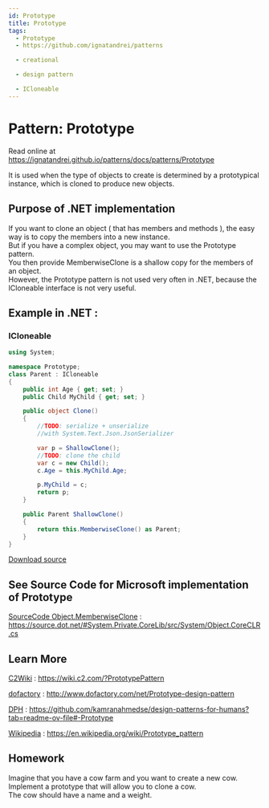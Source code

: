 ```yaml
---
id: Prototype
title: Prototype
tags:
  - Prototype
  - https://github.com/ignatandrei/patterns

  - creational

  - design pattern

  - ICloneable
---
```


# Pattern:  Prototype

Read online at https://ignatandrei.github.io/patterns/docs/patterns/Prototype

<!-- id : 5 -->
It is used when the type of objects to create is determined by a prototypical instance, which is cloned to produce new objects.    <br />

## Purpose of .NET implementation

If you want to clone an object ( that has members and methods ), the easy way is to copy the members into a new instance.    <br />
But if you have a complex object, you may want to use the Prototype pattern.    <br />
You then provide MemberwiseClone is a shallow copy for the members of an object.    <br />
However, the Prototype pattern is not used very often in .NET, because the ICloneable interface is not very useful.    <br />

## Example in .NET : 


###  ICloneable
```csharp showLineNumbers title="ICloneable example for Pattern Prototype"
using System;

namespace Prototype;
class Parent : ICloneable
{
    public int Age { get; set; }
    public Child MyChild { get; set; }

    public object Clone()
    {
        //TODO: serialize + unserialize 
        //with System.Text.Json.JsonSerializer

        var p = ShallowClone();
        //TODO: clone the child 
        var c = new Child();
        c.Age = this.MyChild.Age;

        p.MyChild = c;
        return p;
    }

    public Parent ShallowClone()
    {
        return this.MemberwiseClone() as Parent;
    }
}


```


[Download source](/zipSourceCodes/prototype.zip)



## See Source Code for Microsoft implementation of Prototype


[SourceCode Object.MemberwiseClone](https://source.dot.net/#System.Private.CoreLib/src/System/Object.CoreCLR.cs) : https://source.dot.net/#System.Private.CoreLib/src/System/Object.CoreCLR.cs


## Learn More


[C2Wiki](https://wiki.c2.com/?PrototypePattern) : https://wiki.c2.com/?PrototypePattern   

[dofactory](http://www.dofactory.com/net/Prototype-design-pattern) : http://www.dofactory.com/net/Prototype-design-pattern   

[DPH](https://github.com/kamranahmedse/design-patterns-for-humans?tab=readme-ov-file#-Prototype) : https://github.com/kamranahmedse/design-patterns-for-humans?tab=readme-ov-file#-Prototype   

[Wikipedia](https://en.wikipedia.org/wiki/Prototype_pattern) : https://en.wikipedia.org/wiki/Prototype_pattern   


## Homework


Imagine that you have a cow farm and you want to create a new cow.    <br />
Implement a prototype that will allow you to clone a cow.    <br />
The cow should have a name and a weight.    <br />


